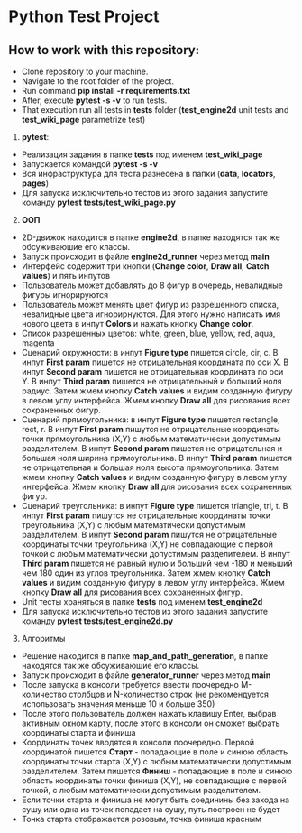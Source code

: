 # Python Test Project

## How to work with this repository:

- Clone repository to your machine.
- Navigate to the root folder of the project.
- Run command **pip install -r requirements.txt**
- After, execute **pytest -s -v** to run tests.
- That execution run all tests in **tests** folder (**test_engine2d** unit tests and **test_wiki_page** parametrize test)

1. **pytest**:

- Реализация задания в папке **tests** под именем **test_wiki_page**
- Запускается командой **pytest -s -v**
- Вся инфраструктура для теста разнесена в папки (**data**, **locators**, **pages**)
- Для запуска исключительно тестов из этого задания запустите команду **pytest tests/test_wiki_page.py**

2. **ООП**
- 2D-движок находится в папке **engine2d**, в папке находятся так же обсуживаюшие его классы.
- Запуск происходит в файле **engine2d_runner** через метод __main__
- Интерфейс содержит три кнопки (**Change color**, **Draw all**, **Catch values**) и пять инпутов
- Пользователь может добавлять до 8 фигур в очередь, невалидные фигуры игнорируются
- Пользователь может менять цвет фигур из разрешенного списка, невалидные цвета игнорирнуются. Для этого нужно написать имя нового цвета в инпут **Colors** и нажать кнопку **Change color**.
- Список разрешенных цветов: white, green, blue, yellow, red, aqua, magenta
- Сценарий окружности: в инпут **Figure type** пишется circle, cir, c. В инпут **First param** пишется не отрицательная координата по оси X. В инпут **Second param** пишется не отрицательная координата по оси Y. В инпут **Third param** пишется не отрицательный и больший ноля радиус. Затем жмем кнопку **Catch values** и видим созданную фигуру в левом углу интерфейса. Жмем кнопку **Draw all** для рисования всех сохраненных фигур.
- Сценарий прямоугольника: в инпут **Figure type** пишется rectangle, rect, r. В инпут **First param** пишутся не отрицательные координаты точки прямоугольника (X,Y) c любым математически допустимым разделителем. В инпут **Second param** пишется не отрицательная  и большая ноля ширина прямоугольника. В инпут **Third param** пишется не отрицательная и большая ноля высота прямоугольника. Затем жмем кнопку **Catch values** и видим созданную фигуру в левом углу интерфейса. Жмем кнопку **Draw all** для рисования всех сохраненных фигур.
- Сценарий треугольника: в инпут **Figure type** пишется triangle, tri, t. В инпут **First param** пишутся не отрицательные координаты точки треугольника (X,Y) c любым математически допустимым разделителем. В инпут **Second param** пишутся не отрицательные координаты точки треугольника (X,Y) не совпадающие с первой точкой c любым математически допустимым разделителем. В инпут **Third param** пишется не равный нулю и больший чем -180 и меньший чем 180 один из углов треугольника. Затем жмем кнопку **Catch values** и видим созданную фигуру в левом углу интерфейса. Жмем кнопку **Draw all** для рисования всех сохраненных фигур.
- Unit тесты храняться в папке **tests** под именем **test_engine2d**
- Для запуска исключительно тестов из этого задания запустите команду **pytest tests/test_engine2d.py**


3. Алгоритмы
- Решение находится в папке **map_and_path_generation**, в папке находятся так же обсуживаюшие его классы.
- Запуск происходит в файле **generator_runner** через метод __main__
- После запуска в консоли требуется ввести поочередно M-количество столбцов и N-количество строк (не рекомендуется использовать значения меньше 10 и больше 350)
- После этого пользователь должен нажать клавишу Enter, выбрав активным окном карту, после этого в консоли он сможет выбрать координаты старта и финиша
- Координаты точек вводятся в консоли поочередно. Первой координатой пишется **Старт** - попадающие в поле и синюю область координаты точки старта (X,Y) c любым математически допустимым разделителем. Затем пишется **Финиш** - попадающие в поле и синюю область координаты точки финиша (X,Y), не совпадающие с первой точкой, c любым математически допустимым разделителем.
- Если точки старта и финиша не могут быть соединины без захода на сушу или одна из точек попадает на сушу, путь построен не будет
- Точка старта отображается розовым, точка финиша красным